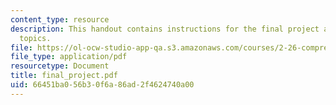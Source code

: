 ```yaml
---
content_type: resource
description: This handout contains instructions for the final project as well as suggested
  topics.
file: https://ol-ocw-studio-app-qa.s3.amazonaws.com/courses/2-26-compressible-fluid-dynamics-spring-2004/66451ba056b30f6a86ad2f4624740a00_final_project.pdf
file_type: application/pdf
resourcetype: Document
title: final_project.pdf
uid: 66451ba0-56b3-0f6a-86ad-2f4624740a00
---
```

